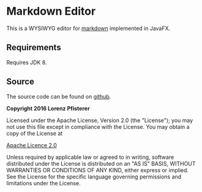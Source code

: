 Markdown Editor
=========

This is a WYSIWYG editor for [markdown][] implemented in JavaFX.

## Requirements
Requires JDK 8.

## Source
The source code can be found on [github][].

**Copyright 2016 Lorenz Pfisterer**

Licensed under the Apache License, Version 2.0 (the "License");
you may not use this file except in compliance with the License.
You may obtain a copy of the License at

[Apache Licence 2.0][]

Unless required by applicable law or agreed to in writing, software
distributed under the License is distributed on an "AS IS" BASIS,
WITHOUT WARRANTIES OR CONDITIONS OF ANY KIND, either express or implied.
See the License for the specific language governing permissions and
limitations under the License.

[markdown]: http://daringfireball.net/projects/markdown/
[github]: https://github.com/lorenzBern/markdown-editor
[Apache Licence 2.0]:http://www.apache.org/licenses/LICENSE-2.0

